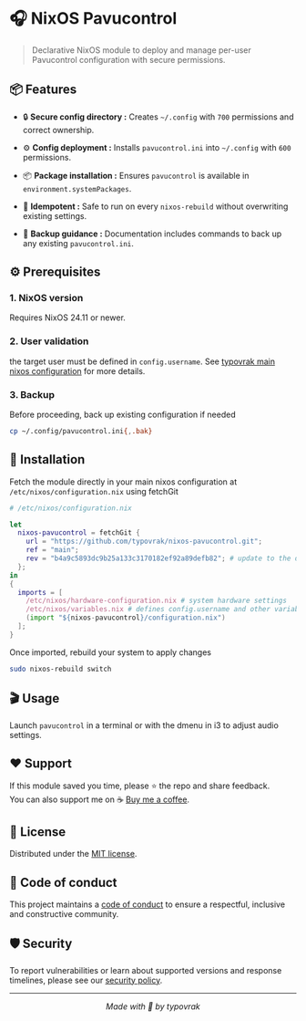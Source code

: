 # 🎧 NixOS Pavucontrol

> Declarative NixOS module to deploy and manage per-user Pavucontrol configuration with secure permissions.

## 📦 Features

- 🔒 **Secure config directory :** Creates ```~/.config``` with ```700``` permissions and correct ownership.

- ⚙️ **Config deployment :** Installs ```pavucontrol.ini``` into ```~/.config``` with ```600``` permissions.

- 📦 **Package installation :** Ensures ```pavucontrol``` is available in ```environment.systemPackages```.

- 🔄 **Idempotent :** Safe to run on every ```nixos-rebuild``` without overwriting existing settings.

- 💾 **Backup guidance :** Documentation includes commands to back up any existing ```pavucontrol.ini```.

## ⚙️ Prerequisites

### 1. NixOS version
Requires NixOS 24.11 or newer.

### 2. User validation
the target user must be defined in ```config.username```. See [typovrak main nixos configuration](https://github.com/typovrak/nixos) for more details.

### 3. Backup
Before proceeding, back up existing configuration if needed
```bash
cp ~/.config/pavucontrol.ini{,.bak}
```

## 🚀 Installation
Fetch the module directly in your main nixos configuration at ```/etc/nixos/configuration.nix``` using fetchGit
```nix
# /etc/nixos/configuration.nix

let
  nixos-pavucontrol = fetchGit {
    url = "https://github.com/typovrak/nixos-pavucontrol.git";
    ref = "main";
    rev = "b4a9c5893dc9b25a133c3170182ef92a89defb82"; # update to the desired commit
  };
in
{
  imports = [
    /etc/nixos/hardware-configuration.nix # system hardware settings
    /etc/nixos/variables.nix # defines config.username and other variables, see https://github.com/typovrak/nixos for more details
    (import "${nixos-pavucontrol}/configuration.nix")
  ];
}
```

Once imported, rebuild your system to apply changes
```bash
sudo nixos-rebuild switch
```

## 🎬 Usage

Launch ```pavucontrol``` in a terminal or with the dmenu in i3 to adjust audio settings.

## ❤️ Support

If this module saved you time, please ⭐️ the repo and share feedback.  
You can also support me on ☕ [Buy me a coffee](https://www.buymeacoffee.com/typovrak).

## 📝 License

Distributed under the [MIT license](LICENSE.md).

## 📜 Code of conduct

This project maintains a [code of conduct](.github/CODE_OF_CONDUCT.md) to ensure a respectful, inclusive and constructive community.

## 🛡️ Security

To report vulnerabilities or learn about supported versions and response timelines, please see our [security policy](.github/SECURITY.md).

---

<p align="center"><i>Made with 💜 by typovrak</i></p>

